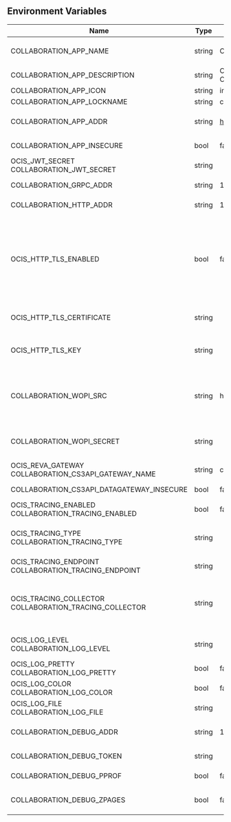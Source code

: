## Environment Variables

| Name | Type | Default Value | Description |
|------|------|---------------|-------------|
| COLLABORATION_APP_NAME | string | Collabora | The name of the app, either Collabora, OnlyOffice or Microsoft365|
| COLLABORATION_APP_DESCRIPTION | string | Open office documents with Collabora | App description|
| COLLABORATION_APP_ICON | string | image-edit | Icon for the app|
| COLLABORATION_APP_LOCKNAME | string | com.github.owncloud.collaboration | Name for the app lock|
| COLLABORATION_APP_ADDR | string | https://127.0.0.1:9980 | The URL where the WOPI app is located, such as https://127.0.0.1:8080.|
| COLLABORATION_APP_INSECURE | bool | false | Skip TLS certificate verification when connecting to the WOPI app|
| OCIS_JWT_SECRET<br/>COLLABORATION_JWT_SECRET | string |  | The secret to mint and validate jwt tokens.|
| COLLABORATION_GRPC_ADDR | string | 127.0.0.1:9301 | The bind address of the GRPC service.|
| COLLABORATION_HTTP_ADDR | string | 127.0.0.1:9300 | The bind address of the HTTP service.|
| OCIS_HTTP_TLS_ENABLED | bool | false | Activates TLS for the http based services using the server certifcate and key configured via OCIS_HTTP_TLS_CERTIFICATE and OCIS_HTTP_TLS_KEY. If OCIS_HTTP_TLS_CERTIFICATE is not set a temporary server certificate is generated - to be used with PROXY_INSECURE_BACKEND=true.|
| OCIS_HTTP_TLS_CERTIFICATE | string |  | Path/File name of the TLS server certificate (in PEM format) for the http services.|
| OCIS_HTTP_TLS_KEY | string |  | Path/File name for the TLS certificate key (in PEM format) for the server certificate to use for the http services.|
| COLLABORATION_WOPI_SRC | string | https://localhost:9300 | The WOPISrc base URL containing schema, host and port. Set this to the schema and domain where the collaboration service is reachable for the wopi app, such as https://office.owncloud.test.|
| COLLABORATION_WOPI_SECRET | string |  | Used to mint and verify WOPI JWT tokens and encrypt and decrypt the REVA JWT token embedded in the WOPI JWT token.|
| OCIS_REVA_GATEWAY<br/>COLLABORATION_CS3API_GATEWAY_NAME | string | com.owncloud.api.gateway | CS3 gateway used to look up user metadata.|
| COLLABORATION_CS3API_DATAGATEWAY_INSECURE | bool | false | Connect to the CS3API data gateway insecurely.|
| OCIS_TRACING_ENABLED<br/>COLLABORATION_TRACING_ENABLED | bool | false | Activates tracing.|
| OCIS_TRACING_TYPE<br/>COLLABORATION_TRACING_TYPE | string |  | The type of tracing. Defaults to '', which is the same as 'jaeger'. Allowed tracing types are 'jaeger' and '' as of now.|
| OCIS_TRACING_ENDPOINT<br/>COLLABORATION_TRACING_ENDPOINT | string |  | The endpoint of the tracing agent.|
| OCIS_TRACING_COLLECTOR<br/>COLLABORATION_TRACING_COLLECTOR | string |  | The HTTP endpoint for sending spans directly to a collector, i.e. http://jaeger-collector:14268/api/traces. Only used if the tracing endpoint is unset.|
| OCIS_LOG_LEVEL<br/>COLLABORATION_LOG_LEVEL | string |  | The log level. Valid values are: 'panic', 'fatal', 'error', 'warn', 'info', 'debug', 'trace'.|
| OCIS_LOG_PRETTY<br/>COLLABORATION_LOG_PRETTY | bool | false | Activates pretty log output.|
| OCIS_LOG_COLOR<br/>COLLABORATION_LOG_COLOR | bool | false | Activates colorized log output.|
| OCIS_LOG_FILE<br/>COLLABORATION_LOG_FILE | string |  | The path to the log file. Activates logging to this file if set.|
| COLLABORATION_DEBUG_ADDR | string | 127.0.0.1:9304 | Bind address of the debug server, where metrics, health, config and debug endpoints will be exposed.|
| COLLABORATION_DEBUG_TOKEN | string |  | Token to secure the metrics endpoint.|
| COLLABORATION_DEBUG_PPROF | bool | false | Enables pprof, which can be used for profiling.|
| COLLABORATION_DEBUG_ZPAGES | bool | false | Enables zpages, which can be used for collecting and viewing in-memory traces.|